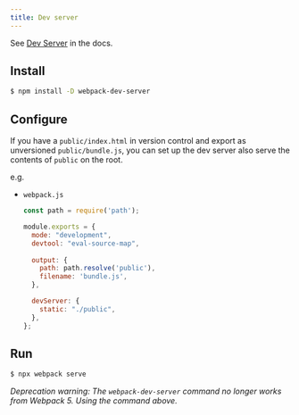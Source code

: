 ```yaml
---
title: Dev server
---
```


See [Dev Server](https://webpack.js.org/configuration/dev-server/) in the docs.


## Install

```sh
$ npm install -D webpack-dev-server
```


## Configure

If you have a `public/index.html` in version control and export as unversioned `public/bundle.js`, you can set up the dev server also serve the contents of `public` on the root.

e.g.

- `webpack.js`
    ```javascript
    const path = require('path');

    module.exports = {
      mode: "development",
      devtool: "eval-source-map",
      
      output: {
        path: path.resolve('public'),
        filename: 'bundle.js',
      },

      devServer: {
        static: "./public",
      },
    };
    ```

## Run

```sh
$ npx webpack serve
```

_Deprecation warning: The `webpack-dev-server` command no longer works from Webpack 5. Using the command above._
